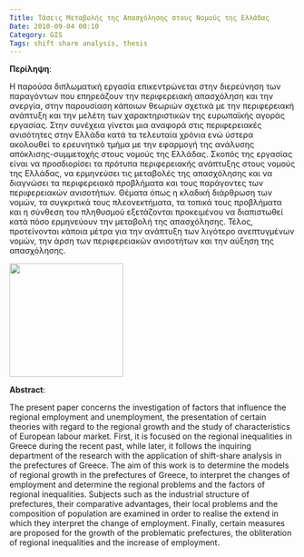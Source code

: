 ```yaml
---
Title: Τάσεις Μεταβολής της Απασχόλησης στους Νομούς της Ελλάδας
Date: 2010-09-04 00:10
Category: GIS
Tags: shift share analysis, thesis
---
```



**Περίληψη**:

Η παρούσα διπλωματική εργασία επικεντρώνεται στην διερεύνηση των παραγόντων που επηρεάζουν την περιφερειακή απασχόληση και την ανεργία, στην παρουσίαση κάποιων θεωριών σχετικά με την περιφερειακή ανάπτυξη και την μελέτη των χαρακτηριστικών της ευρωπαϊκής αγοράς εργασίας. Στην συνέχεια γίνεται μια αναφορά στις περιφερειακές ανισότητες στην Ελλάδα κατά τα τελευταία χρόνια ενώ ύστερα ακολουθεί το ερευνητικό τμήμα με την εφαρμογή της ανάλυσης απόκλισης-συμμετοχής στους νομούς της Ελλάδας. Σκοπός της εργασίας είναι να προσδιορίσει τα πρότυπα περιφερειακής ανάπτυξης στους νομούς της Ελλάδας, να ερμηνεύσει τις μεταβολές της απασχόλησης και να διαγνώσει τα περιφερειακά προβλήματα και τους παράγοντες των περιφερειακών ανισοτήτων. Θέματα όπως η κλαδική διάρθρωση των νομών, τα συγκριτικά τους πλεονεκτήματα, τα τοπικά τους προβλήματα και η σύνθεση του πληθυσμού εξετάζονται προκειμένου να διαπιστωθεί κατά πόσο ερμηνεύουν την μεταβολή της απασχόλησης. Τέλος, προτείνονται κάποια μέτρα για την ανάπτυξη των λιγότερο ανεπτυγμένων νομών, την άρση των περιφερειακών ανισοτήτων και την αύξηση της απασχόλησης.


<img src={static}images/apasxolisi.png width="200" height="200">

**Abstract**:

The present paper concerns the investigation of factors that influence the regional employment and unemployment, the presentation of certain theories with regard to the regional growth and the study of characteristics of European labour market. First, it is focused on the regional inequalities in Greece during the recent past, while later, it follows the inquiring department of the research with the application of shift-share analysis in the prefectures of Greece. The aim of this work is to determine the models of regional growth in the prefectures of Greece, to interpret the changes of employment and determine the regional problems and the factors of regional inequalities. Subjects such as the industrial structure of prefectures, their comparative advantages, their local problems and the composition of population are examined in order to realise the extend in which they interpret the change of employment. Finally, certain measures are proposed for the growth of the problematic prefectures, the obliteration of regional inequalities and the increase of employment.


